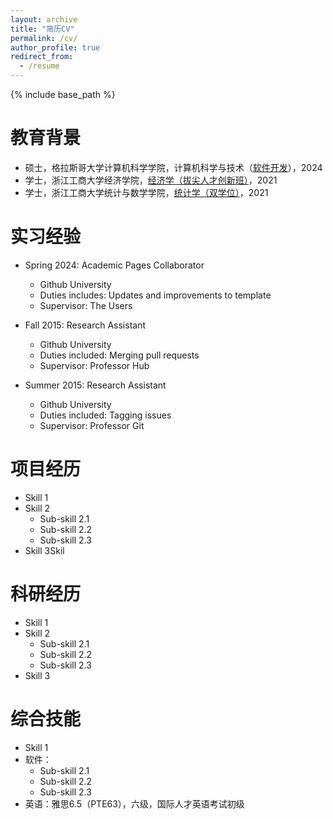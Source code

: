 ```yaml
---
layout: archive
title: "简历CV"
permalink: /cv/
author_profile: true
redirect_from:
  - /resume
---
```


{% include base_path %}

教育背景
======
* 硕士，格拉斯哥大学计算机科学学院，计算机科学与技术（[软件开发](https://www.gla.ac.uk/postgraduate/taught/softwaredevelopment/)），2024
* 学士，浙江工商大学经济学院，[经济学（拔尖人才创新班）](https://econet.zjgsu.edu.cn/2023/1218/c2227a160361/page.htm)，2021
* 学士，浙江工商大学统计与数学学院，[统计学（双学位）](http://tjjy.zjgsu.edu.cn/class.asp?nid=15)，2021

实习经验
======
* Spring 2024: Academic Pages Collaborator
  * Github University
  * Duties includes: Updates and improvements to template
  * Supervisor: The Users

* Fall 2015: Research Assistant
  * Github University
  * Duties included: Merging pull requests
  * Supervisor: Professor Hub

* Summer 2015: Research Assistant
  * Github University
  * Duties included: Tagging issues
  * Supervisor: Professor Git
  
项目经历
======
* Skill 1
* Skill 2
  * Sub-skill 2.1
  * Sub-skill 2.2
  * Sub-skill 2.3
* Skill 3Skil

科研经历
======
* Skill 1
* Skill 2
  * Sub-skill 2.1
  * Sub-skill 2.2
  * Sub-skill 2.3
* Skill 3
  
综合技能
======
* Skill 1
* 软件：
  * Sub-skill 2.1
  * Sub-skill 2.2
  * Sub-skill 2.3
* 英语：雅思6.5（PTE63），六级，国际人才英语考试初级

